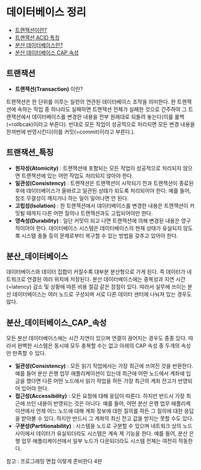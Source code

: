 # 데이터베이스 정리

- [트랜잭션이란?](#트랜잭션)
- [트랜잭션 ACID 특징](#트랜잭션_특징)
- [분산 데이터베이스란?](#분산_데이터베이스)
- [분산 데이터베이스 CAP 속성](#분산_데이터베이스_CAP_속성)


## 트랜잭션

- **트랜잭션(Transaction)** 이란?

트랜잭션은 한 단위를 이루는 일련의 연관된 데이터베이스 조작을 의미한다.
한 트랜잭션에 속하는 작업 중 하나라도 실패하면 트랜잭션 전체가 실패한 것으로 간주하여
그 트랜잭션에서 데이터베이스를 변경한 내용을 전부 원래대로 되돌려 놓는다(이를 롤백(=rollbcak)이라고 부른다). 
반대로 모든 작업이 성공적으로 처리되면 모든 변경 내용을 한꺼번에 반영시킨다(이를 커밋(=commit)이라고 부른다.).

## 트랜잭션_특징

- **원자성(Atomicity)** : 트랜잭션에 포함되는 모든 작업이 성공적으로 처리되지 않으면 트랜잭션에 있는 어떤 작업도 처리되지 않아야 한다.
- **일관성(Consistency)** : 트랜잭션은 트랜잭션이 시작되기 전과 트랜잭션이 종료된 후에 데이터베이스가 올바르고 일관된 상태가 되도록 처리되어야 한다. 
예를 들어, 참조 무결성이 깨지거나 하는 일이 일어나면 안 된다.
- **고립성(Isolation)** : 한 트랜잭션에서 데이터베이스를 변경한 내용은 트랜잭션이 커밋될 때까지 다른 어떤 질의나 트랜잭션과도 고립되어야만 한다.
- **영속성(Durability)** : 일단 커밋이 되고 나면 트랜잭션에 의해 변경된 내용은 영구적이어야 한다. 
데이터베이스 시스템은 데이터베이스의 현재 상태가 유실되지 않도록 시스템 충돌 등의 문제로부터 복구할 수 있는 방법을 갖추고 있어야 한다.

## 분산_데이터베이스

데이터베이스와 데이터 집합이 커질수록 대부분 분산형으로 가게 된다.
즉 데이터가 네트워크로 연결된 여러 위치에 저장된다. 분산 데이터베이스에는 중복성과 지연 시간(=latency) 감소 및 상황에 따른 비용 절감 같은 장점이 있다.
따라서 실무에 쓰이는 분산 데이터베이스는 여러 노드로 구성되며 서로 다른 데이터 센터에 나눠져 있는 경우도 많다.

## 분산_데이터베이스_CAP_속성

모든 분산 데이터베이스에는 시간 지연이 있으며 연결이 끊어지는 경우도 종종 있다. 따라서 완벽한 시스템은 동시에 모두 충복할 수는 없고 아래의 CAP 속성 중 두개의 속성만 만족할 수 있다.

- **일관성(Consistency)** : 모든 읽기 작업에서는 가장 최근에 쓰여진 것을 반환한다. 예를 들어 분산 은행 업무 애플리케이션이 있는데 최근에 어떤 노드에서 계좌에 입금을 했다면
다른 어떤 노드에서 읽기 작업을 하든 가장 최근의 계좌 잔고가 반영되어 있어야 한다.
- **접근성(Accessibility)** : 모든 요청에 대해 응답이 따른다. 하지만 반드시 가장 최근에 쓰인 내용이 반영되는 것은 아니다. 예를 들어, 어떤 분산 은행 업무 애플리케이션에서
언제 어느 노드에 대해 계좌 정보에 대한 질의를 하든 그 질의에 대한 응답을 받아볼 수 있다. 하지만 반드시 그 계좌의 최신 잔고 값을 받지는 못할 수도 있다.
- **구분성(Partitionability)** : 시스템을 노드로 구분할 수 있으며 네트워크 상의 노드 사이에서 데이터가 유실되더라도 시스템은 계속 제 기능을 한다.
예를 들어, 분산 은행 업무 애플리케이션에서 일부 노드가 다운되더라도 시스템 전체는 여전히 작동한다.

참고 : 프로그래밍 면접 이렇게 준비한다 4판
